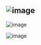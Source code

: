 ## ![image](https://github.com/user-attachments/assets/30c1cede-d9e8-49cd-b342-3b5cabdd516e)


![image](https://github.com/user-attachments/assets/20993d83-d226-40b5-81eb-40440aa662fc)

![image](https://github.com/user-attachments/assets/729c8f8e-4054-4e53-b6cc-b98143b907ec)
